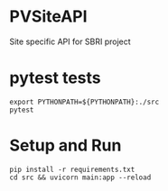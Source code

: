 # PVSiteAPI
Site specific API for SBRI project


# pytest tests
```
export PYTHONPATH=${PYTHONPATH}:./src
pytest
```

# Setup and Run
```
pip install -r requirements.txt
cd src && uvicorn main:app --reload
```